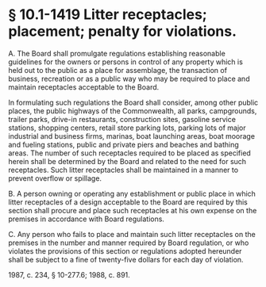 # § 10.1-1419 Litter receptacles; placement; penalty for violations.

<p>A. The Board shall promulgate regulations establishing reasonable guidelines for the owners or persons in control of any property which is held out to the public as a place for assemblage, the transaction of business, recreation or as a public way who may be required to place and maintain receptacles acceptable to the Board.</p><p>In formulating such regulations the Board shall consider, among other public places, the public highways of the Commonwealth, all parks, campgrounds, trailer parks, drive-in restaurants, construction sites, gasoline service stations, shopping centers, retail store parking lots, parking lots of major industrial and business firms, marinas, boat launching areas, boat moorage and fueling stations, public and private piers and beaches and bathing areas. The number of such receptacles required to be placed as specified herein shall be determined by the Board and related to the need for such receptacles. Such litter receptacles shall be maintained in a manner to prevent overflow or spillage.</p><p>B. A person owning or operating any establishment or public place in which litter receptacles of a design acceptable to the Board are required by this section shall procure and place such receptacles at his own expense on the premises in accordance with Board regulations.</p><p>C. Any person who fails to place and maintain such litter receptacles on the premises in the number and manner required by Board regulation, or who violates the provisions of this section or regulations adopted hereunder shall be subject to a fine of twenty-five dollars for each day of violation.</p><p>1987, c. 234, § 10-277.6; 1988, c. 891.</p>